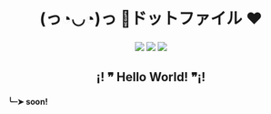 <div align="center">  
  <h1>(っ◔◡◔)っ 🍚ドットファイル ♥ </h1>
  <h3></h3>
<div>

<div align="center"> 

![](https://img.shields.io/badge/license-MIT-FFB1C8?style=for-the-badge&logoColor=D9E0EE&labelColor=292324)
![](https://img.shields.io/badge/license-MIT-FFB1C8?style=for-the-badge&logoColor=D9E0EE&labelColor=292324)
![](https://img.shields.io/badge/license-MIT-FFB1C8?style=for-the-badge&logoColor=D9E0EE&labelColor=292324)





</div>

<div align="center">
    <h2>¡! ❞ Hello World! ❞¡!</h2>
    <h3></h3>
</div>
<h4 align="left">
╰┈➤  soon!
</h4>